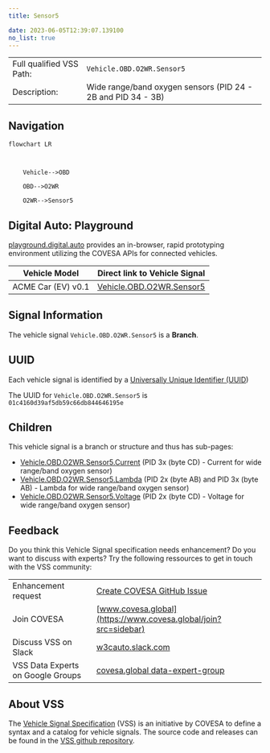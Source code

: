 ```yaml
---
title: Sensor5

date: 2023-06-05T12:39:07.139100
no_list: true
---
```



| | |
|---|---|
| Full qualified VSS Path: | `Vehicle.OBD.O2WR.Sensor5` |
| Description: | Wide range/band oxygen sensors (PID 24 - 2B and PID 34 - 3B) |

## Navigation

```mermaid
flowchart LR



    Vehicle-->OBD

    OBD-->O2WR

    O2WR-->Sensor5

```


## Digital Auto: Playground

[playground.digital.auto](http://digital.auto) provides an in-browser, rapid prototyping environment utilizing the COVESA APIs for connected vehicles. 

| Vehicle Model | Direct link to Vehicle Signal |
|---|---|
| ACME Car (EV) v0.1 | [Vehicle.OBD.O2WR.Sensor5](https://digitalauto.netlify.app/model/STLWzk1WyqVVLbfymb4f/cvi/list/Vehicle.OBD.O2WR.Sensor5/) |


## Signal Information




The vehicle signal `Vehicle.OBD.O2WR.Sensor5` is a **Branch**.





## UUID

Each vehicle signal is identified by a [Universally Unique Identifier (UUID](https://en.wikipedia.org/wiki/Universally_unique_identifier))

The UUID for `Vehicle.OBD.O2WR.Sensor5` is `01c4160d39af5db59c66db844646195e`

## Children

This vehicle signal is a branch or structure and thus has sub-pages:

- [Vehicle.OBD.O2WR.Sensor5.Current](current/) (PID 3x (byte CD) - Current for wide range/band oxygen sensor)
- [Vehicle.OBD.O2WR.Sensor5.Lambda](lambda/) (PID 2x (byte AB) and PID 3x (byte AB) - Lambda for wide range/band oxygen sensor)
- [Vehicle.OBD.O2WR.Sensor5.Voltage](voltage/) (PID 2x (byte CD) - Voltage for wide range/band oxygen sensor)


## Feedback

Do you think this Vehicle Signal specification needs enhancement? Do you want to discuss with experts? Try the following ressources to get in touch with the VSS community:

| | |
|---|---|
| Enhancement request | [Create COVESA GitHub Issue](https://github.com/COVESA/vehicle_signal_specification/issues/new?body=Please+describe+your+feedback&title=Signal+feedback+Vehicle.OBD.O2WR.Sensor5) |
| Join COVESA | [www.covesa.global](https://www.covesa.global/join?src=sidebar) |
| Discuss VSS on Slack | [w3cauto.slack.com](http://w3cauto.slack.com/) |
| VSS Data Experts on Google Groups | [covesa.global data-expert-group](https://groups.google.com/a/covesa.global/g/data-expert-group) |

## About VSS

The [Vehicle Signal Specification](https://covesa.github.io/vehicle_signal_specification/) (VSS)
is an initiative by COVESA to define a syntax and a catalog for vehicle signals.
The source code and releases can be found in the [VSS github repository](https://github.com/COVESA/vehicle_signal_specification).

